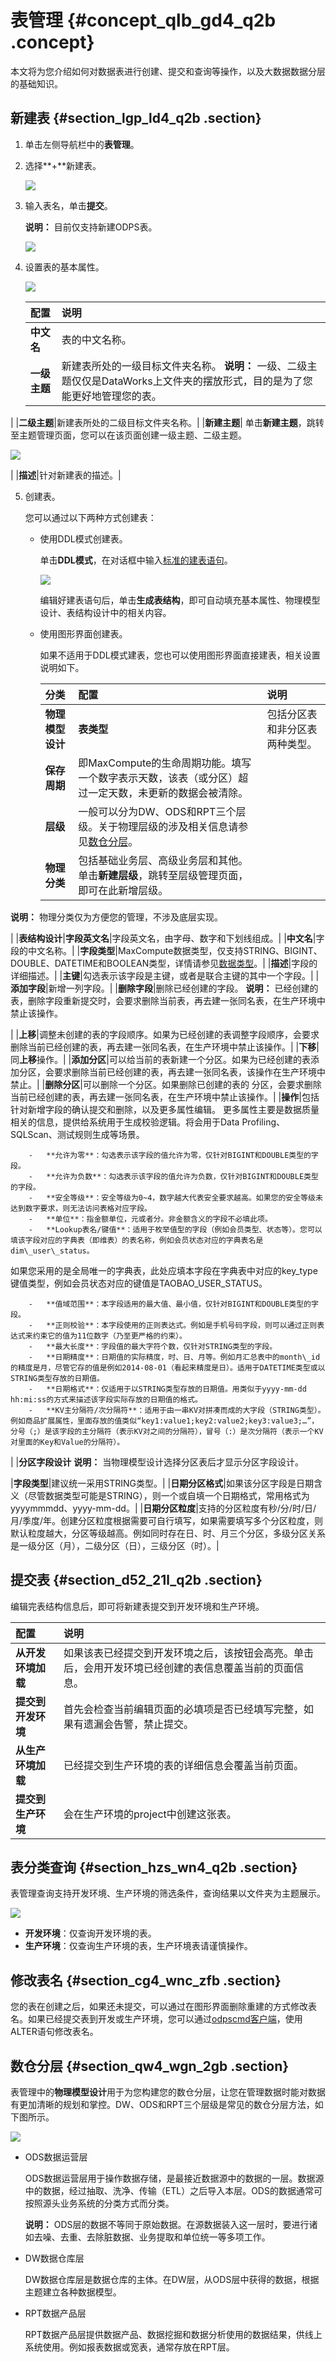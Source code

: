 # 表管理 {#concept_qlb_gd4_q2b .concept}

本文将为您介绍如何对数据表进行创建、提交和查询等操作，以及大数据数据分层的基础知识。

## 新建表 {#section_lgp_ld4_q2b .section}

1.  单击左侧导航栏中的**表管理**。
2.  选择**+**新建表。

    ![](http://static-aliyun-doc.oss-cn-hangzhou.aliyuncs.com/assets/img/16332/15620417278220_zh-CN.png)

3.  输入表名，单击**提交**。

    **说明：** 目前仅支持新建ODPS表。

    ![](http://static-aliyun-doc.oss-cn-hangzhou.aliyuncs.com/assets/img/16332/15620417278221_zh-CN.png)

4.  设置表的基本属性。

    ![](http://static-aliyun-doc.oss-cn-hangzhou.aliyuncs.com/assets/img/16332/15620417278222_zh-CN.png)

    |配置|说明|
    |:-|:-|
    |**中文名**|表的中文名称。|
    |**一级主题**|新建表所处的一级目标文件夹名称。 **说明：** 一级、二级主题仅仅是DataWorks上文件夹的摆放形式，目的是为了您能更好地管理您的表。

 |
    |**二级主题**|新建表所处的二级目标文件夹名称。|
    |**新建主题**| 单击**新建主题**，跳转至主题管理页面，您可以在该页面创建一级主题、二级主题。

![](http://static-aliyun-doc.oss-cn-hangzhou.aliyuncs.com/assets/img/16319/15620417277965_zh-CN.png)

 |
    |**描述**|针对新建表的描述。|

5.  创建表。

    您可以通过以下两种方式创建表：

    -   使用DDL模式创建表。

        单击**DDL模式**，在对话框中输入[标准的建表语句](../../../../intl.zh-CN/开发/SQL及函数/DDL语句/表操作.md#)。

        ![](http://static-aliyun-doc.oss-cn-hangzhou.aliyuncs.com/assets/img/16332/15620417278223_zh-CN.png)

        编辑好建表语句后，单击**生成表结构**，即可自动填充基本属性、物理模型设计、表结构设计中的相关内容。

    -   使用图形界面创建表。

        如果不适用于DDL模式建表，您也可以使用图形界面直接建表，相关设置说明如下。

        |分类|配置|说明|
        |:-|:-|:-|
        |**物理模型设计**|**表类型**|包括分区表和非分区表两种类型。|
        |**保存周期**|即MaxCompute的生命周期功能。填写一个数字表示天数，该表（或分区）超过一定天数，未更新的数据会被清除。|
        |**层级**|一般可以分为DW、ODS和RPT三个层级。关于物理层级的涉及相关信息请参见[数仓分层](../../../../intl.zh-CN/使用教程/构建与优化数据仓库/架构与模型设计/数仓分层.md#)。|
        |**物理分类**|包括基础业务层、高级业务层和其他。 单击**新建层级**，跳转至层级管理页面，即可在此新增层级。

**说明：** 物理分类仅为方便您的管理，不涉及底层实现。

 |
        |**表结构设计**|**字段英文名**|字段英文名，由字母、数字和下划线组成。|
        |**中文名**|字段的中文名称。|
        |**字段类型**|MaxCompute数据类型，仅支持STRING、BIGINT、DOUBLE、DATETIME和BOOLEAN类型，详情请参见[数据类型](../../../../intl.zh-CN/开发/数据类型.md#)。|
        |**描述**|字段的详细描述。|
        |**主键**|勾选表示该字段是主键，或者是联合主键的其中一个字段。|
        |**添加字段**|新增一列字段。|
        |**删除字段**|删除已经创建的字段。 **说明：** 已经创建的表，删除字段重新提交时，会要求删除当前表，再去建一张同名表，在生产环境中禁止该操作。

 |
        |**上移**|调整未创建的表的字段顺序。如果为已经创建的表调整字段顺序，会要求删除当前已经创建的表，再去建一张同名表，在生产环境中禁止该操作。|
        |**下移**|同**上移**操作。|
        |**添加分区**|可以给当前的表新建一个分区。如果为已经创建的表添加分区，会要求删除当前已经创建的表，再去建一张同名表，该操作在生产环境中禁止。|
        |**删除分区**|可以删除一个分区。如果删除已创建的表的 分区，会要求删除当前已经创建的表，再去建一张同名表，在生产环境中禁止该操作。|
        |**操作**|包括针对新增字段的确认提交和删除，以及更多属性编辑。 更多属性主要是数据质量相关的信息，提供给系统用于生成校验逻辑。将会用于Data Profiling、SQLScan、测试规则生成等场景。

        -   **允许为零**：勾选表示该字段的值允许为零，仅针对BIGINT和DOUBLE类型的字段。
        -   **允许为负数**：勾选表示该字段的值允许为负数，仅针对BIGINT和DOUBLE类型的字段。
        -   **安全等级**：安全等级为0~4，数字越大代表安全要求越高。如果您的安全等级未达到数字要求，则无法访问表格对应字段。
        -   **单位**：指金额单位，元或者分。非金额含义的字段不必填此项。
        -   **Lookup表名/键值**：适用于枚举值型的字段（例如会员类型、状态等）。您可以填该字段对应的字典表（即维表）的表名称，例如会员状态对应的字典表名是dim\_user\_status。

如果您采用的是全局唯一的字典表，此处应填本字段在字典表中对应的key\_type键值类型，例如会员状态对应的键值是TAOBAO\_USER\_STATUS。

        -   **值域范围**：本字段适用的最大值、最小值，仅针对BIGINT和DOUBLE类型的字段。
        -   **正则校验**：本字段使用的正则表达式。例如是手机号码字段，则可以通过正则表达式来约束它的值为11位数字（乃至更严格的约束）。
        -   **最大长度**：字段值的最大字符个数，仅针对STRING类型的字段。
        -   **日期精度**：日期值的实际精度，时、日、月等。例如月汇总表中的month\_id的精度是月，尽管它存的值是例如2014-08-01（看起来精度是日）。适用于DATETIME类型或以STRING类型存放的日期值。
        -   **日期格式**：仅适用于以STRING类型存放的日期值。用类似于yyyy-mm-dd hh:mi:ss的方式来描述该字段实际存放的日期值的格式。
        -   **KV主分隔符/次分隔符**：适用于由一串KV对拼凑而成的大字段（STRING类型）。例如商品扩展属性，里面存放的值类似“key1:value1;key2:value2;key3:value3;…”，分号（;）是该字段的主分隔符（表示KV对之间的分隔符），冒号（:）是次分隔符（表示一个KV对里面的Key和Value的分隔符）。
 |
        |**分区字段设计** **说明：** 当物理模型设计选择分区表后才显示分区字段设计。

 |**字段类型**|建议统一采用STRING类型。|
        |**日期分区格式**|如果该分区字段是日期含义（尽管数据类型可能是STRING），则一个或自填一个日期格式，常用格式为yyyymmmdd、yyyy-mm-dd。|
        |**日期分区粒度**|支持的分区粒度有秒/分/时/日/月/季度/年。创建分区粒度根据需要可自行填写，如果需要填写多个分区粒度，则默认粒度越大，分区等级越高。例如同时存在日、时、月三个分区，多级分区关系是一级分区（月），二级分区（日），三级分区（时）。|


## 提交表 {#section_d52_21l_q2b .section}

编辑完表结构信息后，即可将新建表提交到开发环境和生产环境。

|配置|说明|
|:-|:-|
|**从开发环境加载**|如果该表已经提交到开发环境之后，该按钮会高亮。单击后，会用开发环境已经创建的表信息覆盖当前的页面信息。|
|**提交到开发环境**|首先会检查当前编辑页面的必填项是否已经填写完整，如果有遗漏会告警，禁止提交。|
|**从生产环境加载**|已经提交到生产环境的表的详细信息会覆盖当前页面。|
|**提交到生产环境**|会在生产环境的project中创建这张表。|

## 表分类查询 {#section_hzs_wn4_q2b .section}

表管理查询支持开发环境、生产环境的筛选条件，查询结果以文件夹为主题展示。

![](http://static-aliyun-doc.oss-cn-hangzhou.aliyuncs.com/assets/img/16332/15620417278226_zh-CN.png)

-   **开发环境**：仅查询开发环境的表。
-   **生产环境**：仅查询生产环境的表，生产环境表请谨慎操作。

## 修改表名 {#section_cg4_wnc_zfb .section}

您的表在创建之后，如果还未提交，可以通过在图形界面删除重建的方式修改表名。如果已经提交表到开发或生产环境，您可以通过[odpscmd客户端](../../../../intl.zh-CN/准备工作/安装并配置客户端.md#)，使用ALTER语句修改表名。

## 数仓分层 {#section_qw4_wgn_2gb .section}

表管理中的**物理模型设计**用于为您构建您的数仓分层，让您在管理数据时能对数据有更加清晰的规划和掌控。DW、ODS和RPT三个层级是常见的数仓分层方法，如下图所示。

![](http://static-aliyun-doc.oss-cn-hangzhou.aliyuncs.com/assets/img/16332/156204172734782_zh-CN.png)

-   ODS数据运营层

    ODS数据运营层用于操作数据存储，是最接近数据源中的数据的一层。数据源中的数据，经过抽取、洗净、传输（ETL）之后导入本层。ODS的数据通常可按照源头业务系统的分类方式而分类。

    **说明：** ODS层的数据不等同于原始数据。在源数据装入这一层时，要进行诸如去噪、去重、去除脏数据、业务提取和单位统一等多项工作。

-   DW数据仓库层

    DW数据仓库层是数据仓库的主体。在DW层，从ODS层中获得的数据，根据主题建立各种数据模型。

-   RPT数据产品层

    RPT数据产品层提供数据产品、数据挖掘和数据分析使用的数据结果，供线上系统使用。例如报表数据或宽表，通常存放在RPT层。


